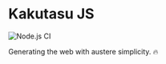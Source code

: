 # Kakutasu JS
![Node.js CI](https://github.com/crtved/kakutasu.js/workflows/Node.js%20CI/badge.svg)

Generating the web with austere simplicity. 🔥
